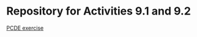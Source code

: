 # Repository for Activities 9.1 and 9.2

<a href="https://github.com/RodrigoMBC/PCDE-Activity-9.1.git"> PCDE exercise </a><br />
